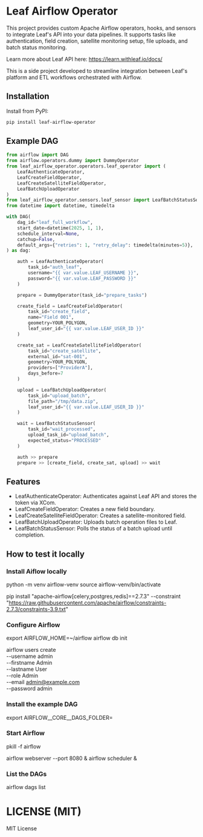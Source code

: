 # Leaf Airflow Operator

This project provides custom Apache Airflow operators, hooks, and sensors to integrate Leaf's API into your data pipelines. It supports tasks like authentication, field creation, satellite monitoring setup, file uploads, and batch status monitoring.

Learn more about Leaf API here: https://learn.withleaf.io/docs/

This is a side project developed to streamline integration between Leaf's platform and ETL workflows orchestrated with Airflow.

## Installation

Install from PyPI:

```bash
pip install leaf-airflow-operator
```

## Example DAG

```python
from airflow import DAG
from airflow.operators.dummy import DummyOperator
from leaf_airflow_operator.operators.leaf_operator import (
    LeafAuthenticateOperator,
    LeafCreateFieldOperator,
    LeafCreateSatelliteFieldOperator,
    LeafBatchUploadOperator
)
from leaf_airflow_operator.sensors.leaf_sensor import LeafBatchStatusSensor
from datetime import datetime, timedelta

with DAG(
    dag_id="leaf_full_workflow",
    start_date=datetime(2025, 1, 1),
    schedule_interval=None,
    catchup=False,
    default_args={"retries": 1, "retry_delay": timedelta(minutes=5)},
) as dag:

    auth = LeafAuthenticateOperator(
        task_id="auth_leaf",
        username="{{ var.value.LEAF_USERNAME }}",
        password="{{ var.value.LEAF_PASSWORD }}"
    )

    prepare = DummyOperator(task_id="prepare_tasks")

    create_field = LeafCreateFieldOperator(
        task_id="create_field",
        name="Field 001",
        geometry=YOUR_POLYGON,
        leaf_user_id="{{ var.value.LEAF_USER_ID }}"
    )

    create_sat = LeafCreateSatelliteFieldOperator(
        task_id="create_satellite",
        external_id="sat-001",
        geometry=YOUR_POLYGON,
        providers=["ProviderA"],
        days_before=7
    )

    upload = LeafBatchUploadOperator(
        task_id="upload_batch",
        file_path="/tmp/data.zip",
        leaf_user_id="{{ var.value.LEAF_USER_ID }}"
    )

    wait = LeafBatchStatusSensor(
        task_id="wait_processed",
        upload_task_id="upload_batch",
        expected_status="PROCESSED"
    )

    auth >> prepare
    prepare >> [create_field, create_sat, upload] >> wait
```

## Features
- LeafAuthenticateOperator: Authenticates against Leaf API and stores the token via XCom.
- LeafCreateFieldOperator: Creates a new field boundary.
- LeafCreateSatelliteFieldOperator: Creates a satellite-monitored field.
- LeafBatchUploadOperator: Uploads batch operation files to Leaf.
- LeafBatchStatusSensor: Polls the status of a batch upload until completion.

## How to test it locally

### Install Aiflow locally

python -m venv airflow-venv
source airflow-venv/bin/activate

pip install "apache-airflow[celery,postgres,redis]==2.7.3" --constraint "https://raw.githubusercontent.com/apache/airflow/constraints-2.7.3/constraints-3.9.txt"

### Configure Airflow

export AIRFLOW_HOME=~/airflow
airflow db init

airflow users create \
  --username admin \
  --firstname Admin \
  --lastname User \
  --role Admin \
  --email admin@example.com \
  --password admin

### Install the example DAG

export AIRFLOW__CORE__DAGS_FOLDER=<PATH TO YOUR DAGS FOLDER>

### Start Airflow

pkill -f airflow

airflow webserver --port 8080 &
airflow scheduler &

### List the DAGs
airflow dags list


# LICENSE (MIT)
MIT License
